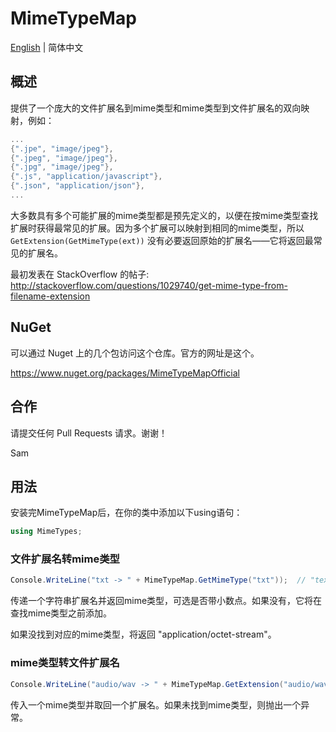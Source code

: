 # MimeTypeMap

[English](README.md) | 简体中文

## 概述
提供了一个庞大的文件扩展名到mime类型和mime类型到文件扩展名的双向映射，例如：

```c#
...
{".jpe", "image/jpeg"},
{".jpeg", "image/jpeg"},
{".jpg", "image/jpeg"},
{".js", "application/javascript"},
{".json", "application/json"},
...
```

大多数具有多个可能扩展的mime类型都是预先定义的，以便在按mime类型查找扩展时获得最常见的扩展。因为多个扩展可以映射到相同的mime类型，所以 `GetExtension(GetMimeType(ext))` 没有必要返回原始的扩展名——它将返回最常见的扩展名。

最初发表在 StackOverflow 的帖子: http://stackoverflow.com/questions/1029740/get-mime-type-from-filename-extension

## NuGet

可以通过 Nuget 上的几个包访问这个仓库。官方的网址是这个。

https://www.nuget.org/packages/MimeTypeMapOfficial

## 合作

请提交任何 Pull Requests 请求。谢谢！

Sam


## 用法

安装完MimeTypeMap后，在你的类中添加以下using语句：

```cs
using MimeTypes;
```

### 文件扩展名转mime类型

```cs
Console.WriteLine("txt -> " + MimeTypeMap.GetMimeType("txt"));  // "text/plain"
```

传递一个字符串扩展名并返回mime类型，可选是否带小数点。如果没有，它将在查找mime类型之前添加。

如果没找到对应的mime类型，将返回 "application/octet-stream"。

### mime类型转文件扩展名

```cs
Console.WriteLine("audio/wav -> " + MimeTypeMap.GetExtension("audio/wav")); // ".wav"
```

传入一个mime类型并取回一个扩展名。如果未找到mime类型，则抛出一个异常。
